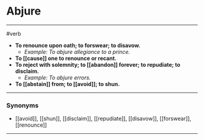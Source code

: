 # Abjure
---
#verb
- **To renounce upon oath; to forswear; to disavow.**
	- _Example: To abjure allegiance to a prince._
- **To [[cause]] one to renounce or recant.**
- **To reject with solemnity; to [[abandon]] forever; to repudiate; to disclaim.**
	- _Example: To abjure errors._
- **To [[abstain]] from; to [[avoid]]; to shun.**
---
### Synonyms
- [[avoid]], [[shun]], [[disclaim]], [[repudiate]], [[disavow]], [[forswear]], [[renounce]]
---
